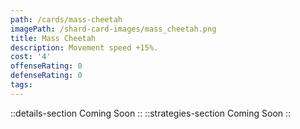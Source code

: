 ```yaml
---
path: /cards/mass-cheetah
imagePath: /shard-card-images/mass_cheetah.png
title: Mass Cheetah
description: Movement speed +15%.
cost: '4'
offenseRating: 0
defenseRating: 0
tags:
---
```

::details-section
Coming Soon
::
::strategies-section
Coming Soon
::